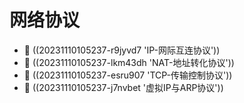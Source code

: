 # 网络协议

* 📄 ((20231110105237-r9jyvd7 'IP-网际互连协议'))
* 📄 ((20231110105237-lkm43dh 'NAT-地址转化协议'))
* 📄 ((20231110105237-esru907 'TCP-传输控制协议'))
* 📄 ((20231110105237-j7nvbet '虚拟IP与ARP协议'))

‍

‍
